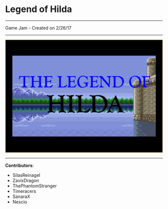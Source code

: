 # Legend of Hilda

----

Game Jam - Created on 2/26/17

----

![screenshot](https://github.com/EnigmaDragons/LegendOfHilda/blob/master/Screenshots/screen1.jpg)

----

<strong>Contributors</strong>:
- SilasReinagel
- ZavixDragon
- ThePhantomStranger
- Timeracers
- SanaraX
- Nescio
